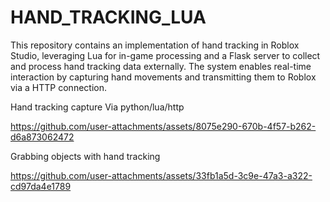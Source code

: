 # HAND_TRACKING_LUA
This repository contains an implementation of hand tracking in Roblox Studio, leveraging Lua for in-game processing and a Flask server to collect and process hand tracking data externally. The system enables real-time interaction by capturing hand movements and transmitting them to Roblox via a HTTP connection.

Hand tracking capture Via python/lua/http

https://github.com/user-attachments/assets/8075e290-670b-4f57-b262-d6a873062472



Grabbing objects with hand tracking

https://github.com/user-attachments/assets/33fb1a5d-3c9e-47a3-a322-cd97da4e1789

